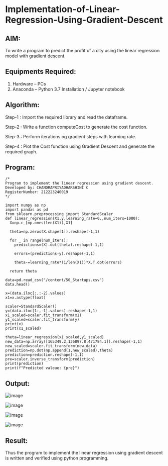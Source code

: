 # Implementation-of-Linear-Regression-Using-Gradient-Descent

## AIM:
To write a program to predict the profit of a city using the linear regression model with gradient descent.

## Equipments Required:
1. Hardware – PCs
2. Anaconda – Python 3.7 Installation / Jupyter notebook

## Algorithm:

Step-1 : Import the required library and read the dataframe.

Step-2 : Write a function computeCost to generate the cost function.

Step-3 : Perform iterations og gradient steps with learning rate.

Step-4 : Plot the Cost function using Gradient Descent and generate the required graph.

## Program:
```
/*
Program to implement the linear regression using gradient descent.
Developed by: CHANDRAPRIYADHARSHINI C
RegisterNumber: 212223240019
*/
```
```
import numpy as np
import pandas as pd
from sklearn.preprocessing import StandardScaler
def linear_regression(X1,y,learning_rate=0.,num_iters=1000):
  X=np.c_[np.ones(len(X1)),X1]

  theta=np.zeros(X.shape[1]).reshape(-1,1)

  for _ in range(num_iters):
    predictions=(X).dot(theta).reshape(-1,1)

    errors=(predictions-y).reshape(-1,1)

    theta-=learning_rate*(1/len(X1))*X.T.dot(errors)

  return theta
```
```
data=pd.read_csv("/content/50_Startups.csv")
data.head()
```
```
x=(data.iloc[:,:-2].values)
x1=x.astype(float)
```
```
scaler=StandardScaler()
y=(data.iloc[1:,-1].values).reshape(-1,1)
x1_scaled=scaler.fit_transform(x1)
y1_scaled=scaler.fit_transform(y)
print(x)
print(x1_scaled)
```
```
theta=linear_regression(x1_scaled,y1_scaled)
new_data=np.array([165349.2,136897.8,471784.1]).reshape(-1,1)
new_scaled=scaler.fit_transform(new_data)
prediction=np.dot(np.append(1,new_scaled),theta)
prediction=prediction.reshape(-1,1)
pre=scaler.inverse_transform(prediction)
print(prediction)
print(f"Predicted valeue: {pre}")
```
## Output:

![image](https://github.com/Bosevennila/Implementation-of-Linear-Regression-Using-Gradient-Descent/assets/144870486/4c873bd1-3136-401a-96e3-5fdbe084d75f)

![image](https://github.com/Bosevennila/Implementation-of-Linear-Regression-Using-Gradient-Descent/assets/144870486/8c7378ea-51d8-43d2-b222-e580788a0144)

![image](https://github.com/Bosevennila/Implementation-of-Linear-Regression-Using-Gradient-Descent/assets/144870486/e44b742a-dc35-4a16-8307-8fc10c6fa415)

![image](https://github.com/Bosevennila/Implementation-of-Linear-Regression-Using-Gradient-Descent/assets/144870486/7ffbdfcf-8439-4b1a-8011-a110e37ed1d4)

## Result:
Thus the program to implement the linear regression using gradient descent is written and verified using python programming.
